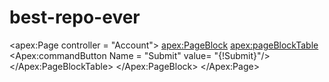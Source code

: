 # best-repo-ever
<apex:Page controller = "Account">
  <apex:PageBlock>
    <apex:pageBlockTable>
       <Apex:commandButton  Name = "Submit" value= "{!Submit}"/>
    </Apex:PageBlockTable>
  </Apex:PageBlock>
</Apex:Page>
